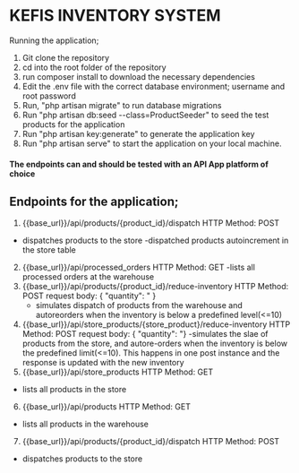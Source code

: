 # KEFIS INVENTORY SYSTEM

Running the application;

1. Git clone the repository
2. cd into the root folder of the repository
3. run composer install to download the necessary dependencies
4. Edit the .env file with the correct database environment; username and root password
5. Run, "php artisan migrate" to run database migrations
6. Run "php artisan db:seed --class=ProductSeeder" to seed the test products for the application
7. Run "php artisan key:generate" to generate the application key
8. Run "php artisan serve" to start the application on your local machine.

#### The endpoints can and should be tested with an API App platform of choice
## Endpoints for the application;
1. {{base_url}}/api/products/{product_id}/dispatch HTTP Method: POST
- dispatches products to the store
-dispatched products autoincrement in the store table
2. {{base_url}}/api/processed_orders HTTP Method: GET
-lists all processed orders at the warehouse
3. {{base_url}}/api/products/{product_id}/reduce-inventory HTTP Method: POST
        request body: { "quantity": " }
    - simulates dispatch of products from the warehouse and autoreorders when the inventory is below a predefined level(<=10)
4. {{base_url}}/api/store_products/{store_product}/reduce-inventory HTTP Method: POST
        request body: { "quantity": "}
        -simulates the slae of products from the store, and autore-orders when the inventory is below the predefined limit(<=10). This happens in one post instance and the response is updated with the new inventory
5. {{base_url}}/api/store_products HTTP Method: GET
- lists all products in the store
6. {{base_url}}/api/products HTTP Method: GET
- lists all products in the warehouse
7. {{base_url}}/api/products/{product_id}/dispatch HTTP Method: POST
- dispatches products to the store 





